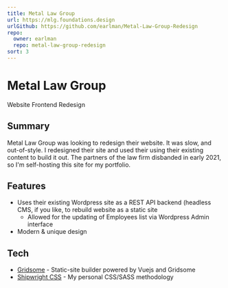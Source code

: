 ```yaml
---
title: Metal Law Group
url: https://mlg.foundations.design
urlGithub: https://github.com/earlman/Metal-Law-Group-Redesign
repo:
  owner: earlman
  repo: metal-law-group-redesign
sort: 3
---
```


# Metal Law Group

Website Frontend Redesign

## Summary

Metal Law Group was looking to redesign their website. It was slow, and out-of-style. I redesigned their site and used their using their existing content to build it out. The partners of the law firm disbanded in early 2021, so I'm self-hosting this site for my portfolio.

## Features

- Uses their existing Wordpress site as a REST API backend (headless CMS, if you like, to rebuild website as a static site
  - Allowed for the updating of Employees list via Wordpress Admin interface
- Modern & unique design

## Tech

- [Gridsome](https://gridsome.org/) - Static-site builder powered by Vuejs and Gridsome
- [Shipwright CSS](../../work/shipwright-css) - My personal CSS/SASS methodology
